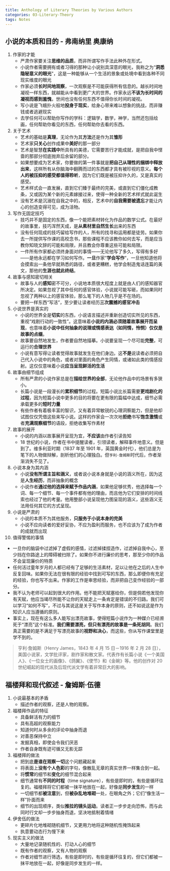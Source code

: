 ```yaml
---
title: Anthology of Literary Theories by Various Authors
categories: 03-Literary-Theory
tags: Notes
---
```




## 小说的本质和目的 - 弗南纳里 奥康纳

1. 作家的才能
   - 严肃作家要关注**思维的品质**，而非所谓写作手法此种外在形式。
   - 小说作者需要拥有或者习得的那种让小说别具深意的眼光，我称之为“**洞悉隐秘意义的眼光**”，这是一种能够从一个生活的景象或处境中看到各种不同现实维度的眼光
   - 作家必须**长时间地观察**，一次观察是不可能获得所有信息的。越长时间地凝视一样东西，就越能从中看到更广大的世界。作家永远**不该为长时间的凝视而感到羞愧**，世间也没有任何东西不值得你长时间的凝视。
   - 写小说是飞蛾扑火般地**投身于现实**，给身心带来难以想象的挑战，而非赚钱或者逃避现实
   - 去学任何可以帮助你写作的学科：逻辑学，数学，神学，当然还包括绘画，任何帮助你看见的东西，任何帮助你去看的东西。
2. 关于艺术
   - 艺术的基础是**真理**，无论作为其**方法**还是作为其**雏形**
   - 艺术家**只关心**创作成果中**美好**的那一部分
   - 艺术是智慧**在实践中**所具有的美德，它需要苦行才能成就，是把自我中悭啬的那部分彻底抛弃后余留的部分。
   - 如果想要成为艺术家，你要做的第一件事就是**把自己从理性的捆绑中释放出来**，这样所有从你脑海中翻腾而过的东西都才具有被珍视的意义。**每个人的被压抑的感受都值得聆听**，因为它们既是被压抑许久的，又是真实的感受。
   - 艺术样式会一直发展，直到它们臻于最终的完美，或直到它们僵化成教条，又或因为某个新的元素嫁接过来，使得一种全新的艺术样式就此诞生
   - 没有艺术是沉溺在自我之中的，相反，艺术中的**自我需要被遗忘**才能让内心的创造变得可见，成为活物。
3. 写作无固定技巧
   - 技巧并不是固定的东西，像一个能把素材转化为作品的数学公式。在最好的故事里，技巧浑然天成，是**从素材里自然生长**出来的东西
   - 没有任何现成的技巧留给写作的人，所有的找寻和运用都是徒劳。如果你去一所提供写作课的高校念书，那些课程不应该教你如何去写，而是应当教你知晓文辞的可能和局限，并且教会你尊重这些可能和局限。
   - 一件所有作家都必须终身面对的事情——无论他写了多久，写得有多好——是他永远都在学习如何写作。**一旦**作家“**学会写作**“，一旦他知道他将会摸索出一条他早就熟悉的路径，或者更糟糕，他学会制造鬼话连篇的美文，那他的**生涯也就此终结**。
4. 故事与感知密切相关 
   - 故事与人的**感知**密不可分，小说地本质很大程度上就是由人们的感知器官所决定。如果忽视了其中任何的感官体验，小说就可能写砸，而如果同时忽视了两种以上的感官体验，那么笔下的人物几乎是不在场的。
   - 要把一样东西“写活”，至少要让读者经历**三次震撼的感官冲击**
5. 小说世界是真实的
   - 小说的世界全是**切实**的东西，小说语言描述并重新创造切实所见的东西，重视“戏剧行动的一致性”。这意味着**小说的内涵必须随着故事展开而呈现**，也意味着**小说中任何抽象的说理或情感表达（如同情，怜悯）仅仅是故事的点缀**。
   - 故事要自然地发生，作者要自然地描摹。小说要呈现一个尽可能**完整**，可运行的**合理世界**
   - 小说有意写得让读者觉得故事就发生在他们身边。这**不是**说读者必须把自己代入小说中的角色，或者对里面的角色产生同情，或诸如此类的情感投射。这仅仅意味着小说**应当呈现鲜活的生活**
6. 故事由细节组成
   - 所有严肃的小说作家总是在**描绘世界的全部**，无论他作品中的场景有多狭小。
   - 长篇小说是一段漫长的**累积细节**的过程。短篇小说比长篇需要**更戏剧化的过程**，因为短篇小说中更多的目的将要在更有限的篇幅中达成，细节必需承载更多的**短时力量**
   - 有些作者有着极丰富的智识，又有着异常敏锐的心理洞察能力，但是他却试图仅仅凭借这些来写小说。这样的作家会一次次地**拒绝**书写**饱含激情**或者**充满观察细节**的语段，拒绝收集写作素材
7. 故事的展开
   - 小说的内涵以故事展开呈现为宜，**不应该**由作者引读告知
   - 18 世纪的小说，作者在书中提醒读者，引领读者，解释事件地意义。但是到了。维多利亚时期（1837 年至 1901 年，英国黄金时代），他们总是为笔下的人物做辩解，剖析他们的心理独白。但`亨利·詹姆斯`时代后，作者渐渐消失不见了。
8. 小说本身为其内涵
   - 小说**没有所谓主旨和涵义**，或者说小说本身就是小说的涵义所在，因为这是**人生经历**，而非抽象的概念
   - 小说作者**通过他的选择来赋予作品内涵**，如果他足够优秀，他选择每一个词、每一个细节、每一个事件都有他的理由，而且他为它们安排的时间线索也经过了他的考量。他用整部小说呈现他力图呈现的涵义，这些涵义无法用任何其它的方式呈现。
9. 小说是严肃的
   - 小说的本质不为其他服务，**只服务于小说本身的完美**
   - 小说不应向读者的爱好妥协，不应为盈利而服务，也不应该为了成为作者的成就而出现
10. 值得警惕的事情
   - 一旦你的脑袋中过滤掉了虚假的感情，过滤掉揉捏造作，过滤掉自我中心，至少挡在你路途上的障碍被扫除了。如果你不进行廉价的思考，那至少你的作品不会呈现廉价的特质
   - 任何活过童年岁月的人都已经有了足够的生活素材，足以让他在之后的人生中反复回味。如果你无法在很有限的经验中找到可写的东西，那么即便你有充足的经验，你也写不出来。作家的工作是审思经验，而非把自己变作经验的一部分。
   - 我不认为老师可以起到很大的作用。他不能把天赋塞给你，但是倘若他发现你有天赋，他应当竭尽所能不让你的天赋走上一条肯定是错误的不归路。我们可以学习“如何不写”，不过与其说这是关于写作本身的原则，还不如说这是作为知识人应当遵循的原则。
   - 事实上，现在有这么多人能写出漂亮故事，使得短篇小说作为一种媒介已经濒死于“漂亮”这个标准。**我们需要漂亮，但只有漂亮的故事是一条死胡同**。我们真正需要的是不满足于写漂亮故事的**视野和决心**，而这些，你从写作课堂里是学不到的。

> 亨利·詹姆斯（Henry James，1843 年 4 月 15 日－1916 年 2 月 28 日），美国小说家，文学批评家，剧作家和散文家。代表作有长篇小说《一个美国人》、《一位女士的画像》、《鸽翼》、《使节》和《金碗》等。他的创作对 20 世纪崛起的现代派及后现代派文学有着非常巨大的影响。

## 福楼拜和现代叙述 - 詹姆斯·伍德

1. 小说最基本的矛盾
   - 描述作者的观察，还是人物的观察。
2. 福楼拜作品的特征
   - 具备鲜活有力的细节
   - 具有高超的观察能力
   - 知道何时从多余的评论中抽身而退
   - 对善恶保持中立
   - 发掘真相，即使会令我们厌恶
   - 作者自身既有迹可循又无影无踪
3. 福楼拜的做法
   - 把到底**是谁在观察一切**这个问题藏起来
   - 将表面上**没有个人色彩**的字句，像散乱无章的真实世界一样集合到一起。
   - 将**惯常**的细节和**变化**的细节混合起来
   - 细节通常有**不同的时程**（time signature），有些是即时的，有些是循环往复的。福楼拜将它们都被一抹平地放在一起，好像是**同步发生**的一样
   - 一切细节都**被注意**到，但**被杂乱地堆砌**一处，在眼角之外；它们“像生活一样”扑面而来
   - 细节的出现顺序，类似**推拉的镜头运动**。读者正一步步走向恐怖，而与此同时行文却一步步抽身而退，坚决地抵制着情绪
4. 伊舍伍的做法
   - 更碎片化地堆砌随机细节，又更用力地将这种随机性掩饰起来
   - 执意要动态行为慢下来
5. 现实主义的做法
   - 大量地记录随机性的、打动人心的细节
   - 既有作者的观察，又有人物的观察
   - 作者对细节进行筛选，有些是即时的，有些是循环往复的，但它们都被一抹平地放在一起，好像是同步发生的一样。